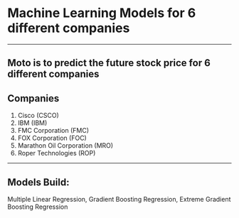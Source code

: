# Machine Learning Models for 6 different companies
----

## Moto is to predict the future stock price for 6 different companies 

## Companies


1. Cisco (CSCO)
2. IBM (IBM)
3. FMC Corporation (FMC)
4. FOX Corporation (FOC)
5. Marathon Oil Corporation (MRO)
6. Roper Technologies (ROP)

------

## Models Build:
Multiple Linear Regression, Gradient Boosting Regression, Extreme Gradient Boosting Regression
